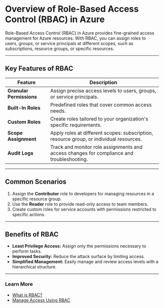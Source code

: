 # Overview of Role-Based Access Control (RBAC) in Azure

Role-Based Access Control (RBAC) in Azure provides fine-grained access management for Azure resources. With RBAC, you can assign roles to users, groups, or service principals at different scopes, such as subscriptions, resource groups, or specific resources.

---

## Key Features of RBAC

| **Feature**             | **Description**                                                                                      |
|--------------------------|------------------------------------------------------------------------------------------------------|
| **Granular Permissions** | Assign precise access levels to users, groups, or service principals.                              |
| **Built-In Roles**       | Predefined roles that cover common access needs.                                                   |
| **Custom Roles**         | Create roles tailored to your organization's specific requirements.                                 |
| **Scope Assignment**     | Apply roles at different scopes: subscription, resource group, or individual resources.             |
| **Audit Logs**           | Track and monitor role assignments and access changes for compliance and troubleshooting.           |

---

## Common Scenarios
1. Assign the **Contributor** role to developers for managing resources in a specific resource group.
2. Use the **Reader** role to provide read-only access to team members.
3. Create custom roles for service accounts with permissions restricted to specific actions.

---

## Benefits of RBAC
- **Least Privilege Access:** Assign only the permissions necessary to perform tasks.
- **Improved Security:** Reduce the attack surface by limiting access.
- **Simplified Management:** Easily manage and review access levels with a hierarchical structure.

---

### Learn More
- [What is RBAC?](https://learn.microsoft.com/azure/role-based-access-control/overview?WT.mc_id=%3Fwt.mc_id%3Dstudentamb_260352)
- [Manage Access Using RBAC](https://learn.microsoft.com/azure/role-based-access-control/role-assignments-portal?WT.mc_id=%3Fwt.mc_id%3Dstudentamb_260352)
